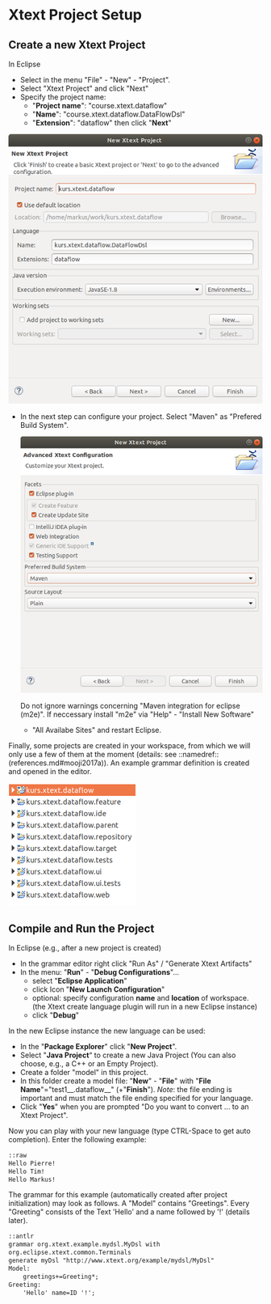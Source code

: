 # Xtext Project Setup

## Create a new Xtext Project

In Eclipse

  * Select in the menu "File" - "New" - "Project".
  * Select "Xtext Project" and click "Next"
  * Specify the project name:
      * "__Project name__": "course.xtext.dataflow"
      * "__Name__": "course.xtext.dataflow.DataFlowDsl"
      * "__Extension__": "dataflow"
    then click "__Next__"

  ![new project dialog](images/xtext_new_project1.png "new project dialog")

  * In the next step can configure your project.
    Select "Maven" as "Prefered Build System".

    ![new project dialog](images/xtext_new_project2.png "new project dialog")

    Do not ignore warnings concerning "Maven integration for eclipse (m2e)".
    If neccessary install "m2e" via "Help" - "Install New Software"
    - "All Availabe Sites" and restart Eclipse.

Finally, some projects are created in your workspace, from which we will
only use a few of them at the moment (details: see ::namedref::(references.md#mooji2017a)).
An example grammar definition is created and opened in the editor.

![project list](images/xtext_project_list.png "Xtext project list")


## Compile and Run the Project

In Eclipse (e.g., after a new project is created)

  * In the grammar editor right click "Run As" / "Generate Xtext Artifacts"
  * In the menu: "__Run__" - "__Debug Configurations__"...
      * select "__Eclipse Application__"
      * click Icon "__New Launch Configuration__"
      * optional: specify configuration __name__ and __location__ of workspace.
        (the Xtext create language plugin will run in a new Eclipse instance)
      * click "__Debug__"

In the new Eclipse instance the new language can be used:

  * In the "__Package Explorer__" click "__New Project__".
  * Select "__Java Project__“ to create a new Java Project
    (You can also choose, e.g., a C++ or an Empty Project).
  * Create a folder "model" in this project.
  * In this folder create a model file: "__New__" - "__File__"
    with "__File Name__"="test1__.dataflow__" (+"__Finish__").
    _Note_: the file ending is important and must match the file ending
    specified for your language.
  * Click "__Yes__" when you are prompted
    "Do you want to convert ... to an Xtext Project".

Now you can play with your new language (type CTRL-Space to get auto
completion). Enter the following example:

    ::raw
    Hello Pierre!
    Hello Tim!
    Hello Markus!

The grammar for this example (automatically created after project
initialization) may look as follows. A "Model" contains "Greetings".
Every "Greeting" consists of the Text 'Hello' and a name followed by '!'
(details later).

    ::antlr
    grammar org.xtext.example.mydsl.MyDsl with org.eclipse.xtext.common.Terminals
    generate myDsl "http://www.xtext.org/example/mydsl/MyDsl"
    Model:
        greetings+=Greeting*;
    Greeting:
        'Hello' name=ID '!';

